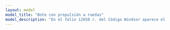 ```yaml
---
layout: model
model_title: "Bote con propulsión a ruedas"
model_description: "En el folio 12650 r. del Código Windsor aparece el motor, el orden y el largo de las palancas y contra palancas que dependen la una de la otra en el bote. Las palas motrices hubieran debido tener el largo de un brazo y medio, menos de 90 cm. Según los cálculos de Leonardo haciendo cumplir a la rueda del primer movimiento 50 vueltas por minuto se obtendría que el bote navegara a la velocidad de 50 millas por hora."
---
```


<script type="module">
       import {loader, scene, animate, camera} from "./scripts/model.js"
       import {showViewerErrorMessage} from "./scripts/error.js"

       loader.load(
              "./models/barco.glb",
              function (gltf) {
                     const model = gltf.scene;
                     model.position.set(0, 0, 0);
                     model.scale.set(0.05, 0.05,0.05);
                     camera.position.set(7, 4, 0);
                     scene.add(model);
                     animate();
              },
              undefined,
              function (e) {
                     showViewerErrorMessage();
                     console.error(e);
              }
       );              
</script>